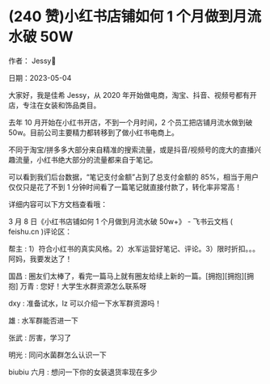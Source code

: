 
# (240 赞)小红书店铺如何 1 个月做到月流水破 50W

作者： Jessy👾

日期：2023-05-04

大家好，我是佳希 Jessy，从 2020 年开始做电商，淘宝、抖音、视频号都有开店，专注在女装和饰品类目。

去年 10 月开始在小红书开店，不到一个月时间，2 个员工把店铺月流水做到破 50w。目前公司主要精力都转移到了做小红书电商上。

不同于淘宝/拼多多大部分来自精准的搜索流量，或是抖音/视频号的庞大的直播兴趣流量，小红书绝大部分的流量都来自于笔记。

可以看到我们后台数据，“笔记支付金额”占到了总支付金额的 85%，相当于用户仅仅只是花了不到 1 分钟时间看了一篇笔记就直接付款了，转化率非常高！

详细内容可以下方文档查看哦：

3 月 8 日《小红书店铺如何 1 个月做到月流水破 50w+》 - 飞书云文档 ( feishu.cn )评论区：

帮主 : 1）符合小红书的真实风格。2）水军运营好笔记、评论。3）限时折扣。。。阿妈，我要发达了！

国昌 : 圈友们太棒了，看完一篇马上就有圈友给续上新的一篇。[拥抱][拥抱][拥抱] 万青 : 您好！大学生水群资源怎么联系呀

dxy : 准备试水，lz 可以介绍一下水军群资源吗！

雄 : 水军群能否进一下

张武 : 厉害，学习了

明光 : 同问水菌群怎么认识一下

biubiu 六月 : 想问一下你的女装退货率现在多少
